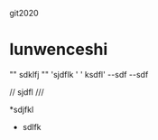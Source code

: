  git2020
# lunwenceshi 
"" sdklfj ""
'sjdflk '
' ksdfl' 
--sdf --sdf

// sjdfl  ///
 
 *sdjfkl 
 * sdlfk
 